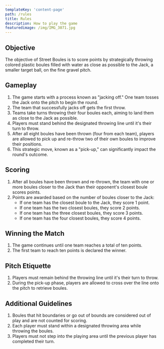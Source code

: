 ```yaml
---
templateKey: 'content-page'
path: /rules
title: Rules
description: How to play the game
featuredimage: /img/IMG_3071.jpg
---
```


## Objective
The objective of Street Boules is to score points by strategically throwing colored plastic boules filled with water as close as possible to the Jack, a smaller target ball, on the fine gravel pitch.

## Gameplay
1. The game starts with a process known as "jacking off." One team tosses the Jack onto the pitch to begin the round.
2. The team that successfully jacks off gets the first throw.
3. Teams take turns throwing their four boules each, aiming to land them as close to the Jack as possible.
4. Players must stand behind the designated throwing line until it's their turn to throw.
5. After all eight boules have been thrown (four from each team), players are allowed to pick up and re-throw two of their own boules to improve their positions.
6. This strategic move, known as a "pick-up," can significantly impact the round's outcome.

## Scoring
1. After all boules have been thrown and re-thrown, the team with one or more boules closer to the Jack than their opponent's closest boule scores points.
2. Points are awarded based on the number of boules closer to the Jack:
    - If one team has the closest boule to the Jack, they score 1 point.
    - If one team has the two closest boules, they score 2 points.
    - If one team has the three closest boules, they score 3 points.
    - If one team has the four closest boules, they score 4 points.

## Winning the Match
1. The game continues until one team reaches a total of ten points.
2. The first team to reach ten points is declared the winner.

## Pitch Etiquette
1. Players must remain behind the throwing line until it's their turn to throw.
2. During the pick-up phase, players are allowed to cross over the line onto the pitch to retrieve boules.

## Additional Guidelines
1. Boules that hit boundaries or go out of bounds are considered out of play and are not counted for scoring.
2. Each player must stand within a designated throwing area while throwing the boules.
3. Players must not step into the playing area until the previous player has completed their turn.
